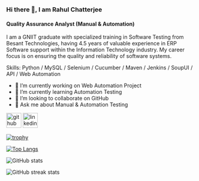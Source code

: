 ### Hi there 👋, I am Rahul Chatterjee
#### Quality Assurance Analyst (Manual & Automation)
I am a GNIIT graduate with specialized training in Software Testing from Besant Technologies, having 4.5 years of valuable experience in ERP Software support within the Information Technology industry. My career focus is on ensuring the quality and reliability
of software systems.

Skills: Python / MySQL / Selenium / Cucumber / Maven / Jenkins / SoupUI / API / Web Automation

- 🔭 I’m currently working on Web Automation Project 
- 🌱 I’m currently learning Automation Testing 
- 👯 I’m looking to collaborate on GitHub 
- 💬 Ask me about Manual & Automation Testing 


[<img src='https://cdn.jsdelivr.net/npm/simple-icons@3.0.1/icons/github.svg' alt='github' height='40'>](https://github.com/mjc90)  [<img src='https://cdn.jsdelivr.net/npm/simple-icons@3.0.1/icons/linkedin.svg' alt='linkedin' height='40'>](https://www.linkedin.com/in/https://www.linkedin.com/in/rahul-chatterjee-09a38ab5//)  

[![trophy](https://github-profile-trophy.vercel.app/?username=mjc90)](https://github.com/ryo-ma/github-profile-trophy)

[![Top Langs](https://github-readme-stats.vercel.app/api/top-langs/?username=mjc90)](https://github.com/anuraghazra/github-readme-stats)

![GitHub stats](https://github-readme-stats.vercel.app/api?username=mjc90&show_icons=true)  

![GitHub streak stats](https://streak-stats.demolab.com/?user=mjc90)  

